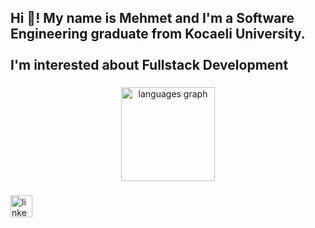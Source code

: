 <h2 align="left">Hi 👋! My name is Mehmet and I'm a Software Engineering graduate from Kocaeli University. <br><br>I'm interested about Fullstack Development</h2>

###

<div align="center">
  <img src="https://github-readme-stats.vercel.app/api/top-langs?username=meminyavuz&locale=en&hide_title=true&layout=compact&card_width=320&langs_count=5&theme=bear&hide_border=true" height="150" alt="languages graph"  />
</div>

###


###

<div align="left">
  <a href="https://www.linkedin.com/in/mehmet-emin-yavuz-9633b5227/" target="_blank">
    <img src="https://img.shields.io/static/v1?message=LinkedIn&logo=linkedin&label=&color=darkred&logoColor=black&labelColor=white&style=for-the-badge" height="35" alt="linkedin logo"  />
  </a>
</div>

###
